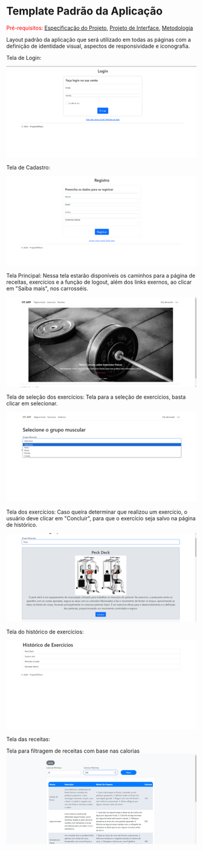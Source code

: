 # Template Padrão da Aplicação

<span style="color:red">Pré-requisitos: <a href="2-Especificação do Projeto.md"> Especificação do Projeto</a></span>, <a href="3-Projeto de Interface.md"> Projeto de Interface</a>, <a href="4-Metodologia.md"> Metodologia</a>

Layout padrão da aplicação que será utilizado em todas as páginas com a definição de identidade visual, aspectos de responsividade e iconografia.

Tela de Login:

![Tela Login](img/telaLogin.png)

Tela de Cadastro:

![Tela Cadastro](img/telaCadastro.png)

Tela Principal:
Nessa tela estarão disponíveis os caminhos para a página de receitas, exercícios e a função de logout, além dos links exernos, ao clicar em "Saiba mais", nos carrosséis.

![Tela Principal](img/paginaPrincipal.png)

Tela de seleção dos exercícios:
Tela para a seleção de exercícios, basta clicar em selecionar. 

![Tela de Exercícios ](img/paginaSelecaoExercicios.png)

Tela dos exercícios:
Caso queira determinar que realizou um exercício, o usuário deve clicar em "Concluir", para que o exercício seja salvo na página de histórico.

![Tela de Exercícios ](img/paginaExercicios.png)

Tela do histórico de exercícios:

![Tela do histórico de exercícios ](img/paginaHistoricoExercicios.png)

Tela das receitas:

Tela para filtragem de receitas com base nas calorias
![Tela das receitas ](img/paginaReceitas.png)






